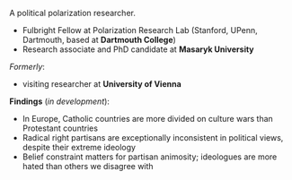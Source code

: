 A political polarization researcher.
- Fulbright Fellow at Polarization Research Lab (Stanford, UPenn, Dartmouth, based at **Dartmouth College**)
- Research associate and PhD candidate at **Masaryk University**

_Formerly_:
- visiting researcher at **University of Vienna**

**Findings** (_in development_):
 - In Europe, Catholic countries are more divided on culture wars than Protestant countries
 - Radical right partisans are exceptionally inconsistent in political views, despite their extreme ideology
 - Belief constraint matters for partisan animosity; ideologues are more hated than others we disagree with
